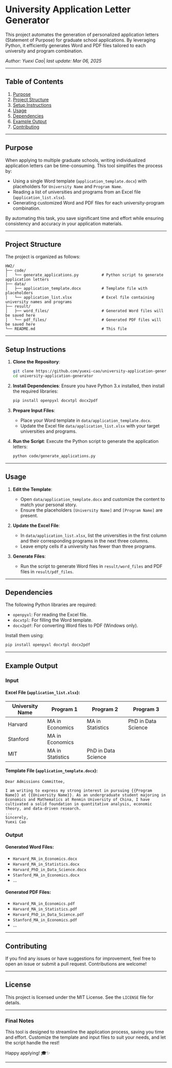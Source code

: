 # University Application Letter Generator

This project automates the generation of personalized application letters (Statement of Purpose) for graduate school applications. By leveraging Python, it efficiently generates Word and PDF files tailored to each university and program combination.

*Author: Yuexi Cao*|
*last update: Mar 06, 2025*

---

## Table of Contents
1. [Purpose](#purpose)
2. [Project Structure](#project-structure)
3. [Setup Instructions](#setup-instructions)
4. [Usage](#usage)
5. [Dependencies](#dependencies)
6. [Example Output](#example-output)
7. [Contributing](#contributing)

---

## Purpose
When applying to multiple graduate schools, writing individualized application letters can be time-consuming. This tool simplifies the process by:
- Using a single Word template (`application_template.docx`) with placeholders for `University Name` and `Program Name`.
- Reading a list of universities and programs from an Excel file (`application_list.xlsx`).
- Generating customized Word and PDF files for each university-program combination.

By automating this task, you save significant time and effort while ensuring consistency and accuracy in your application materials.

---

## Project Structure
The project is organized as follows:

```
HW2/
├── code/
│   └── generate_applications.py          # Python script to generate application letters
├── data/
│   ├── application_template.docx         # Template file with placeholders
│   └── application_list.xlsx             # Excel file containing university names and programs
├── result/
│   ├── word_files/                       # Generated Word files will be saved here
│   └── pdf_files/                        # Generated PDF files will be saved here
└── README.md                             # This file
```

---

## Setup Instructions
1. **Clone the Repository**:
   ```bash
   git clone https://github.com/yuexi-cao/university-application-generator.git
   cd university-application-generator
   ```

2. **Install Dependencies**:
   Ensure you have Python 3.x installed, then install the required libraries:
   ```bash
   pip install openpyxl docxtpl docx2pdf
   ```

3. **Prepare Input Files**:
   - Place your Word template in `data/application_template.docx`.
   - Update the Excel file `data/application_list.xlsx` with your target universities and programs.

4. **Run the Script**:
   Execute the Python script to generate the application letters:
   ```bash
   python code/generate_applications.py
   ```

---

## Usage
1. **Edit the Template**:
   - Open `data/application_template.docx` and customize the content to match your personal story.
   - Ensure the placeholders `[University Name]` and `[Program Name]` are present.

2. **Update the Excel File**:
   - In `data/application_list.xlsx`, list the universities in the first column and their corresponding programs in the next three columns.
   - Leave empty cells if a university has fewer than three programs.

3. **Generate Files**:
   - Run the script to generate Word files in `result/word_files` and PDF files in `result/pdf_files`.

---

## Dependencies
The following Python libraries are required:
- `openpyxl`: For reading the Excel file.
- `docxtpl`: For filling the Word template.
- `docx2pdf`: For converting Word files to PDF (Windows only).

Install them using:
```bash
pip install openpyxl docxtpl docx2pdf
```

---

## Example Output
### Input
#### Excel File (`application_list.xlsx`):
| University Name | Program 1            | Program 2            | Program 3              |
|-----------------|----------------------|----------------------|------------------------|
| Harvard         | MA in Economics      | MA in Statistics     | PhD in Data Science    |
| Stanford        | MA in Economics      |                      |                        |
| MIT             | MA in Statistics     | PhD in Data Science  |                        |

#### Template File (`application_template.docx`):
```
Dear Admissions Committee,

I am writing to express my strong interest in pursuing {{Program Name}} at {{University Name}}. As an undergraduate student majoring in Economics and Mathematics at Renmin University of China, I have cultivated a solid foundation in quantitative analysis, economic theory, and data-driven research.
...
Sincerely,
Yuexi Cao
```

### Output
#### Generated Word Files:
- `Harvard_MA_in_Economics.docx`
- `Harvard_MA_in_Statistics.docx`
- `Harvard_PhD_in_Data_Science.docx`
- `Stanford_MA_in_Economics.docx`
- ...

#### Generated PDF Files:
- `Harvard_MA_in_Economics.pdf`
- `Harvard_MA_in_Statistics.pdf`
- `Harvard_PhD_in_Data_Science.pdf`
- `Stanford_MA_in_Economics.pdf`
- ...

---

## Contributing
If you find any issues or have suggestions for improvement, feel free to open an issue or submit a pull request. Contributions are welcome!

---

## License
This project is licensed under the MIT License. See the `LICENSE` file for details.

---

### Final Notes
This tool is designed to streamline the application process, saving you time and effort. Customize the template and input files to suit your needs, and let the script handle the rest!

Happy applying! 🎓✨

---
